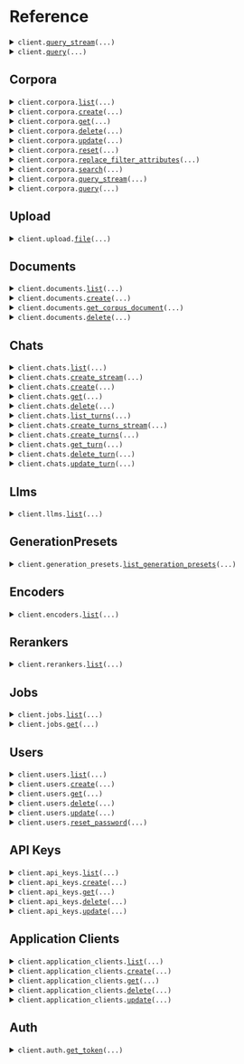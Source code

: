 # Reference
<details><summary><code>client.<a href="src/vectara/client.py">query_stream</a>(...)</code></summary>
<dl>
<dd>

#### 📝 Description

<dl>
<dd>

<dl>
<dd>

Perform a multi-purpose query to retrieve relevant information from one or more corpora and generate a response using Retrieval Augmented Generation (RAG).

- Customize your search by specifying the query text (`query`), pagination details (`offset` and `limit`), and metadata filters (`metadata_filter`) to tailor your search results. [Learn more](https://docs.vectara.com/docs/api-reference/search-apis/search#query-definition)
- Leverage advanced search capabilities like reranking (`reranker`) and opt-in Retrieval Augmented Generation (RAG) (`generation`) for enhanced query performance. Generation is opt in by setting the `generation` property. By excluding the property or by setting it to null, the response
  will not include generation. [Learn more](https://docs.vectara.com/docs/learn/grounded-generation/configure-query-summarization)
- Specify a RAG-specific LLM like Mockingbird (`mockingbird-1.0-2024-07-16`) for the `generation_preset_name`. [Learn more](https://docs.vectara.com/docs/learn/mockingbird-llm)
- Use advanced summarization options that utilize detailed summarization parameters such as `max_response_characters`, `temperature`, and `frequency_penalty` for generating precise and relevant summaries. [Learn more](https://docs.vectara.com/docs/api-reference/search-apis/search#advanced-summarization-customization-options)
- Customize citation formats in summaries using the `citations` object to include numeric, HTML, or Markdown links. [Learn more](https://docs.vectara.com/docs/api-reference/search-apis/search#citation-format-in-summary)

For more detailed information, see this [Query API guide](https://docs.vectara.com/docs/api-reference/search-apis/search).
</dd>
</dl>
</dd>
</dl>

#### 🔌 Usage

<dl>
<dd>

<dl>
<dd>

```python
from vectara import (
    CitationParameters,
    ContextConfiguration,
    GenerationParameters,
    KeyedSearchCorpus,
    ModelParameters,
    SearchCorporaParameters,
    SearchReranker_CustomerReranker,
    Vectara,
)

client = Vectara(
    request_timeout="YOUR_REQUEST_TIMEOUT",
    request_timeout_millis="YOUR_REQUEST_TIMEOUT_MILLIS",
    client_id="YOUR_CLIENT_ID",
    client_secret="YOUR_CLIENT_SECRET",
)
response = client.query_stream(
    query="string",
    search=SearchCorporaParameters(
        corpora=[
            KeyedSearchCorpus(
                corpus_key={"key": "value"},
                custom_dimensions={"string": 1.1},
                metadata_filter="string",
                lexical_interpolation=1.1,
                semantics="default",
            )
        ],
        offset=1,
        limit=1,
        context_configuration=ContextConfiguration(
            characters_before=1,
            characters_after=1,
            sentences_before=1,
            sentences_after=1,
            start_tag="string",
            end_tag="string",
        ),
        reranker=SearchReranker_CustomerReranker(),
    ),
    generation=GenerationParameters(
        generation_preset_name="string",
        prompt_name="string",
        max_used_search_results=1,
        prompt_template="string",
        prompt_text="string",
        max_response_characters=1,
        response_language="auto",
        model_parameters=ModelParameters(
            max_tokens=1,
            temperature=1.1,
            frequency_penalty=1.1,
            presence_penalty=1.1,
        ),
        citations=CitationParameters(
            style="none",
            url_pattern="string",
            text_pattern="string",
        ),
        enable_factual_consistency_score=True,
    ),
)
for chunk in response:
    yield chunk

```
</dd>
</dl>
</dd>
</dl>

#### ⚙️ Parameters

<dl>
<dd>

<dl>
<dd>

**query:** `str` — The search query string, which is the question the user is asking.
    
</dd>
</dl>

<dl>
<dd>

**search:** `SearchCorporaParameters` 
    
</dd>
</dl>

<dl>
<dd>

**generation:** `typing.Optional[GenerationParameters]` 
    
</dd>
</dl>

<dl>
<dd>

**request_options:** `typing.Optional[RequestOptions]` — Request-specific configuration.
    
</dd>
</dl>
</dd>
</dl>


</dd>
</dl>
</details>

<details><summary><code>client.<a href="src/vectara/client.py">query</a>(...)</code></summary>
<dl>
<dd>

#### 📝 Description

<dl>
<dd>

<dl>
<dd>

Perform a multi-purpose query to retrieve relevant information from one or more corpora and generate a response using Retrieval Augmented Generation (RAG).

- Customize your search by specifying the query text (`query`), pagination details (`offset` and `limit`), and metadata filters (`metadata_filter`) to tailor your search results. [Learn more](https://docs.vectara.com/docs/api-reference/search-apis/search#query-definition)
- Leverage advanced search capabilities like reranking (`reranker`) and opt-in Retrieval Augmented Generation (RAG) (`generation`) for enhanced query performance. Generation is opt in by setting the `generation` property. By excluding the property or by setting it to null, the response
  will not include generation. [Learn more](https://docs.vectara.com/docs/learn/grounded-generation/configure-query-summarization)
- Specify a RAG-specific LLM like Mockingbird (`mockingbird-1.0-2024-07-16`) for the `generation_preset_name`. [Learn more](https://docs.vectara.com/docs/learn/mockingbird-llm)
- Use advanced summarization options that utilize detailed summarization parameters such as `max_response_characters`, `temperature`, and `frequency_penalty` for generating precise and relevant summaries. [Learn more](https://docs.vectara.com/docs/api-reference/search-apis/search#advanced-summarization-customization-options)
- Customize citation formats in summaries using the `citations` object to include numeric, HTML, or Markdown links. [Learn more](https://docs.vectara.com/docs/api-reference/search-apis/search#citation-format-in-summary)

For more detailed information, see this [Query API guide](https://docs.vectara.com/docs/api-reference/search-apis/search).
</dd>
</dl>
</dd>
</dl>

#### 🔌 Usage

<dl>
<dd>

<dl>
<dd>

```python
from vectara import SearchCorporaParameters, Vectara

client = Vectara(
    request_timeout="YOUR_REQUEST_TIMEOUT",
    request_timeout_millis="YOUR_REQUEST_TIMEOUT_MILLIS",
    client_id="YOUR_CLIENT_ID",
    client_secret="YOUR_CLIENT_SECRET",
)
client.query(
    query="Am I allowed to bring pets to work?",
    search=SearchCorporaParameters(),
)

```
</dd>
</dl>
</dd>
</dl>

#### ⚙️ Parameters

<dl>
<dd>

<dl>
<dd>

**query:** `str` — The search query string, which is the question the user is asking.
    
</dd>
</dl>

<dl>
<dd>

**search:** `SearchCorporaParameters` 
    
</dd>
</dl>

<dl>
<dd>

**generation:** `typing.Optional[GenerationParameters]` 
    
</dd>
</dl>

<dl>
<dd>

**request_options:** `typing.Optional[RequestOptions]` — Request-specific configuration.
    
</dd>
</dl>
</dd>
</dl>


</dd>
</dl>
</details>

## Corpora
<details><summary><code>client.corpora.<a href="src/vectara/corpora/client.py">list</a>(...)</code></summary>
<dl>
<dd>

#### 📝 Description

<dl>
<dd>

<dl>
<dd>

List corpora in the account. The corpus objects that are returned are less
detailed than the direct corpus retrieval operation.
</dd>
</dl>
</dd>
</dl>

#### 🔌 Usage

<dl>
<dd>

<dl>
<dd>

```python
from vectara import Vectara

client = Vectara(
    request_timeout="YOUR_REQUEST_TIMEOUT",
    request_timeout_millis="YOUR_REQUEST_TIMEOUT_MILLIS",
    client_id="YOUR_CLIENT_ID",
    client_secret="YOUR_CLIENT_SECRET",
)
response = client.corpora.list()
for item in response:
    yield item
# alternatively, you can paginate page-by-page
for page in response.iter_pages():
    yield page

```
</dd>
</dl>
</dd>
</dl>

#### ⚙️ Parameters

<dl>
<dd>

<dl>
<dd>

**limit:** `typing.Optional[int]` — The maximum number of corpora to return at one time.
    
</dd>
</dl>

<dl>
<dd>

**filter:** `typing.Optional[str]` — A regular expression to filter the corpora by their name or summary.
    
</dd>
</dl>

<dl>
<dd>

**page_key:** `typing.Optional[str]` — Used to retrieve the next page of corpora after the limit has been reached.
    
</dd>
</dl>

<dl>
<dd>

**request_options:** `typing.Optional[RequestOptions]` — Request-specific configuration.
    
</dd>
</dl>
</dd>
</dl>


</dd>
</dl>
</details>

<details><summary><code>client.corpora.<a href="src/vectara/corpora/client.py">create</a>(...)</code></summary>
<dl>
<dd>

#### 📝 Description

<dl>
<dd>

<dl>
<dd>

Create a corpus, which is a container to store documents and associated metadata.
</dd>
</dl>
</dd>
</dl>

#### 🔌 Usage

<dl>
<dd>

<dl>
<dd>

```python
from vectara import Vectara

client = Vectara(
    request_timeout="YOUR_REQUEST_TIMEOUT",
    request_timeout_millis="YOUR_REQUEST_TIMEOUT_MILLIS",
    client_id="YOUR_CLIENT_ID",
    client_secret="YOUR_CLIENT_SECRET",
)
client.corpora.create(
    key="my-corpus",
)

```
</dd>
</dl>
</dd>
</dl>

#### ⚙️ Parameters

<dl>
<dd>

<dl>
<dd>

**key:** `CorpusKey` 
    
</dd>
</dl>

<dl>
<dd>

**name:** `typing.Optional[str]` — The name for the corpus. This value defaults to the key.
    
</dd>
</dl>

<dl>
<dd>

**description:** `typing.Optional[str]` — Description for the corpus.
    
</dd>
</dl>

<dl>
<dd>

**queries_are_answers:** `typing.Optional[bool]` — Queries made to this corpus are considered answers, and not questions.
    
</dd>
</dl>

<dl>
<dd>

**documents_are_questions:** `typing.Optional[bool]` — Documents inside this corpus are considered questions, and not answers.
    
</dd>
</dl>

<dl>
<dd>

**encoder_id:** `typing.Optional[str]` — *Deprecated*: Use `encoder_name` instead.

    
</dd>
</dl>

<dl>
<dd>

**encoder_name:** `typing.Optional[str]` — The encoder used by the corpus.
    
</dd>
</dl>

<dl>
<dd>

**filter_attributes:** `typing.Optional[typing.Sequence[FilterAttribute]]` 

The new filter attributes of the corpus. 
If unset then the corpus will not have filter attributes.

    
</dd>
</dl>

<dl>
<dd>

**custom_dimensions:** `typing.Optional[typing.Sequence[CorpusCustomDimension]]` 

A custom dimension is an additional numerical field attached to a document part. You
can then multiply this numerical field with a query time custom dimension of the same
name. This allows boosting (or deboosting) document parts for arbitrary reasons.
This feature is only enabled for Scale customers.

    
</dd>
</dl>

<dl>
<dd>

**request_options:** `typing.Optional[RequestOptions]` — Request-specific configuration.
    
</dd>
</dl>
</dd>
</dl>


</dd>
</dl>
</details>

<details><summary><code>client.corpora.<a href="src/vectara/corpora/client.py">get</a>(...)</code></summary>
<dl>
<dd>

#### 📝 Description

<dl>
<dd>

<dl>
<dd>

Get metadata about a corpus. This operation is not a method of searching a corpus.
</dd>
</dl>
</dd>
</dl>

#### 🔌 Usage

<dl>
<dd>

<dl>
<dd>

```python
from vectara import Vectara

client = Vectara(
    request_timeout="YOUR_REQUEST_TIMEOUT",
    request_timeout_millis="YOUR_REQUEST_TIMEOUT_MILLIS",
    client_id="YOUR_CLIENT_ID",
    client_secret="YOUR_CLIENT_SECRET",
)
client.corpora.get(
    corpus_key="my-corpus",
)

```
</dd>
</dl>
</dd>
</dl>

#### ⚙️ Parameters

<dl>
<dd>

<dl>
<dd>

**corpus_key:** `CorpusKey` — The unique key identifying the corpus to retrieve.
    
</dd>
</dl>

<dl>
<dd>

**request_options:** `typing.Optional[RequestOptions]` — Request-specific configuration.
    
</dd>
</dl>
</dd>
</dl>


</dd>
</dl>
</details>

<details><summary><code>client.corpora.<a href="src/vectara/corpora/client.py">delete</a>(...)</code></summary>
<dl>
<dd>

#### 📝 Description

<dl>
<dd>

<dl>
<dd>

Delete a corpus and all the data that it contains.
</dd>
</dl>
</dd>
</dl>

#### 🔌 Usage

<dl>
<dd>

<dl>
<dd>

```python
from vectara import Vectara

client = Vectara(
    request_timeout="YOUR_REQUEST_TIMEOUT",
    request_timeout_millis="YOUR_REQUEST_TIMEOUT_MILLIS",
    client_id="YOUR_CLIENT_ID",
    client_secret="YOUR_CLIENT_SECRET",
)
client.corpora.delete(
    corpus_key="my-corpus",
)

```
</dd>
</dl>
</dd>
</dl>

#### ⚙️ Parameters

<dl>
<dd>

<dl>
<dd>

**corpus_key:** `CorpusKey` — The unique key identifying the corpus to delete
    
</dd>
</dl>

<dl>
<dd>

**request_options:** `typing.Optional[RequestOptions]` — Request-specific configuration.
    
</dd>
</dl>
</dd>
</dl>


</dd>
</dl>
</details>

<details><summary><code>client.corpora.<a href="src/vectara/corpora/client.py">update</a>(...)</code></summary>
<dl>
<dd>

#### 📝 Description

<dl>
<dd>

<dl>
<dd>

Enable, disable, or update the name and description of a corpus. This lets you
manage data availability without deleting the corpus, which is useful for
maintenance and security purposes. Update the name and description of a corpus
dynamically to help keep your data aligned with changing business needs.
</dd>
</dl>
</dd>
</dl>

#### 🔌 Usage

<dl>
<dd>

<dl>
<dd>

```python
from vectara import Vectara

client = Vectara(
    request_timeout="YOUR_REQUEST_TIMEOUT",
    request_timeout_millis="YOUR_REQUEST_TIMEOUT_MILLIS",
    client_id="YOUR_CLIENT_ID",
    client_secret="YOUR_CLIENT_SECRET",
)
client.corpora.update(
    corpus_key="my-corpus",
)

```
</dd>
</dl>
</dd>
</dl>

#### ⚙️ Parameters

<dl>
<dd>

<dl>
<dd>

**corpus_key:** `CorpusKey` — The unique key identifying the corpus to update.
    
</dd>
</dl>

<dl>
<dd>

**enabled:** `typing.Optional[bool]` — Set whether or not the corpus is enabled. If unset then the corpus will remain in the same state.
    
</dd>
</dl>

<dl>
<dd>

**name:** `typing.Optional[str]` — The name for the corpus. If unset or null then the corpus will remain in the same state.
    
</dd>
</dl>

<dl>
<dd>

**description:** `typing.Optional[str]` — Description of the corpus. If unset or null then the corpus will remain in the same state.
    
</dd>
</dl>

<dl>
<dd>

**request_options:** `typing.Optional[RequestOptions]` — Request-specific configuration.
    
</dd>
</dl>
</dd>
</dl>


</dd>
</dl>
</details>

<details><summary><code>client.corpora.<a href="src/vectara/corpora/client.py">reset</a>(...)</code></summary>
<dl>
<dd>

#### 📝 Description

<dl>
<dd>

<dl>
<dd>

Resets a corpus, which removes all documents and data from the specified corpus, while keeping the corpus itself.
</dd>
</dl>
</dd>
</dl>

#### 🔌 Usage

<dl>
<dd>

<dl>
<dd>

```python
from vectara import Vectara

client = Vectara(
    request_timeout="YOUR_REQUEST_TIMEOUT",
    request_timeout_millis="YOUR_REQUEST_TIMEOUT_MILLIS",
    client_id="YOUR_CLIENT_ID",
    client_secret="YOUR_CLIENT_SECRET",
)
client.corpora.reset(
    corpus_key="my-corpus",
)

```
</dd>
</dl>
</dd>
</dl>

#### ⚙️ Parameters

<dl>
<dd>

<dl>
<dd>

**corpus_key:** `CorpusKey` — The unique key identifying the corpus to reset.
    
</dd>
</dl>

<dl>
<dd>

**request_options:** `typing.Optional[RequestOptions]` — Request-specific configuration.
    
</dd>
</dl>
</dd>
</dl>


</dd>
</dl>
</details>

<details><summary><code>client.corpora.<a href="src/vectara/corpora/client.py">replace_filter_attributes</a>(...)</code></summary>
<dl>
<dd>

#### 📝 Description

<dl>
<dd>

<dl>
<dd>

Replace the filter attributes of a corpus. This does not happen immediately, but
instead creates a job and will complete when that job completes. Until that
job completes, using new filter attributes will not work.

You can monitor the status of the filter change using the returned job id.
</dd>
</dl>
</dd>
</dl>

#### 🔌 Usage

<dl>
<dd>

<dl>
<dd>

```python
from vectara import FilterAttribute, Vectara

client = Vectara(
    request_timeout="YOUR_REQUEST_TIMEOUT",
    request_timeout_millis="YOUR_REQUEST_TIMEOUT_MILLIS",
    client_id="YOUR_CLIENT_ID",
    client_secret="YOUR_CLIENT_SECRET",
)
client.corpora.replace_filter_attributes(
    corpus_key="my-corpus",
    filter_attributes=[
        FilterAttribute(
            name="Title",
            level="document",
            type="integer",
        )
    ],
)

```
</dd>
</dl>
</dd>
</dl>

#### ⚙️ Parameters

<dl>
<dd>

<dl>
<dd>

**corpus_key:** `CorpusKey` — Key of the corpus to have filters replaced.
    
</dd>
</dl>

<dl>
<dd>

**filter_attributes:** `typing.Sequence[FilterAttribute]` — The new filter attributes.
    
</dd>
</dl>

<dl>
<dd>

**request_options:** `typing.Optional[RequestOptions]` — Request-specific configuration.
    
</dd>
</dl>
</dd>
</dl>


</dd>
</dl>
</details>

<details><summary><code>client.corpora.<a href="src/vectara/corpora/client.py">search</a>(...)</code></summary>
<dl>
<dd>

#### 📝 Description

<dl>
<dd>

<dl>
<dd>

Search a single corpus with a straightforward query request, specifying the corpus key and query parameters.

- Specify the unique `corpus_key` identifying the corpus to query.
- Enter the search `query` string for the corpus, which is the question you want to ask.
- Set the maximum number of results (`limit`) to return. **Default**: 10, **minimum**: 1
- Define the `offset` position from which to start in the result set.

For more detailed information, see this [Query API guide](https://docs.vectara.com/docs/api-reference/search-apis/search).
</dd>
</dl>
</dd>
</dl>

#### 🔌 Usage

<dl>
<dd>

<dl>
<dd>

```python
from vectara import Vectara

client = Vectara(
    request_timeout="YOUR_REQUEST_TIMEOUT",
    request_timeout_millis="YOUR_REQUEST_TIMEOUT_MILLIS",
    client_id="YOUR_CLIENT_ID",
    client_secret="YOUR_CLIENT_SECRET",
)
client.corpora.search(
    corpus_key="my-corpus",
    query="query",
)

```
</dd>
</dl>
</dd>
</dl>

#### ⚙️ Parameters

<dl>
<dd>

<dl>
<dd>

**corpus_key:** `CorpusKey` — The unique key identifying the corpus to query.
    
</dd>
</dl>

<dl>
<dd>

**query:** `str` — The search query string for the corpus, which is the question the user is asking.
    
</dd>
</dl>

<dl>
<dd>

**limit:** `typing.Optional[int]` — Maximum number of results to return.
    
</dd>
</dl>

<dl>
<dd>

**offset:** `typing.Optional[int]` — Position from which to start in the result set.
    
</dd>
</dl>

<dl>
<dd>

**request_options:** `typing.Optional[RequestOptions]` — Request-specific configuration.
    
</dd>
</dl>
</dd>
</dl>


</dd>
</dl>
</details>

<details><summary><code>client.corpora.<a href="src/vectara/corpora/client.py">query_stream</a>(...)</code></summary>
<dl>
<dd>

#### 📝 Description

<dl>
<dd>

<dl>
<dd>

Query a specific corpus and find relevant results, highlight relevant snippets, and use Retrieval Augmented Generation:

- Customize your search by specifying the query text (`query`), pagination details (`offset` and `limit`), and metadata filters (`metadata_filter`) to tailor your search results. [Learn more](https://docs.vectara.com/docs/api-reference/search-apis/search#query-definition)
- Leverage advanced search capabilities like reranking (`reranker`) and Retrieval Augmented Generation (RAG) (`generation`) for enhanced query performance. Generation is opt in by setting the `generation` property. By excluding the property or by setting it to null, the response
  will not include generation. [Learn more](https://docs.vectara.com/docs/learn/grounded-generation/configure-query-summarization).
- Use hybrid search to achieve optimal results by setting different values for `lexical_interpolation` (e.g., `0.025`). [Learn more](https://docs.vectara.com/docs/learn/hybrid-search)
- Specify a RAG-specific LLM like Mockingbird (`mockingbird-1.0-2024-07-16`) for the `generation_preset_name`. [Learn more](https://docs.vectara.com/docs/learn/mockingbird-llm)
- Use advanced summarization options that utilize detailed summarization parameters such as `max_response_characters`, `temperature`, and `frequency_penalty` for generating precise and relevant summaries. [Learn more](https://docs.vectara.com/docs/api-reference/search-apis/search#advanced-summarization-options)

For more detailed information, see [Query API guide](https://docs.vectara.com/docs/api-reference/search-apis/search).
</dd>
</dl>
</dd>
</dl>

#### 🔌 Usage

<dl>
<dd>

<dl>
<dd>

```python
from vectara import (
    CitationParameters,
    ContextConfiguration,
    GenerationParameters,
    ModelParameters,
    SearchReranker_CustomerReranker,
    Vectara,
)
from vectara.corpora import SearchCorpusParameters

client = Vectara(
    request_timeout="YOUR_REQUEST_TIMEOUT",
    request_timeout_millis="YOUR_REQUEST_TIMEOUT_MILLIS",
    client_id="YOUR_CLIENT_ID",
    client_secret="YOUR_CLIENT_SECRET",
)
response = client.corpora.query_stream(
    corpus_key="string",
    query="string",
    search=SearchCorpusParameters(
        custom_dimensions={"string": 1.1},
        metadata_filter="string",
        lexical_interpolation=1.1,
        semantics="default",
        offset=1,
        limit=1,
        context_configuration=ContextConfiguration(
            characters_before=1,
            characters_after=1,
            sentences_before=1,
            sentences_after=1,
            start_tag="string",
            end_tag="string",
        ),
        reranker=SearchReranker_CustomerReranker(),
    ),
    generation=GenerationParameters(
        generation_preset_name="string",
        prompt_name="string",
        max_used_search_results=1,
        prompt_template="string",
        prompt_text="string",
        max_response_characters=1,
        response_language="auto",
        model_parameters=ModelParameters(
            max_tokens=1,
            temperature=1.1,
            frequency_penalty=1.1,
            presence_penalty=1.1,
        ),
        citations=CitationParameters(
            style="none",
            url_pattern="string",
            text_pattern="string",
        ),
        enable_factual_consistency_score=True,
    ),
)
for chunk in response:
    yield chunk

```
</dd>
</dl>
</dd>
</dl>

#### ⚙️ Parameters

<dl>
<dd>

<dl>
<dd>

**corpus_key:** `CorpusKey` — The unique key identifying the corpus to query.
    
</dd>
</dl>

<dl>
<dd>

**query:** `str` — The search query string, which is the question the user is asking.
    
</dd>
</dl>

<dl>
<dd>

**search:** `typing.Optional[SearchCorpusParameters]` — The parameters to search one corpus.
    
</dd>
</dl>

<dl>
<dd>

**generation:** `typing.Optional[GenerationParameters]` 
    
</dd>
</dl>

<dl>
<dd>

**request_options:** `typing.Optional[RequestOptions]` — Request-specific configuration.
    
</dd>
</dl>
</dd>
</dl>


</dd>
</dl>
</details>

<details><summary><code>client.corpora.<a href="src/vectara/corpora/client.py">query</a>(...)</code></summary>
<dl>
<dd>

#### 📝 Description

<dl>
<dd>

<dl>
<dd>

Query a specific corpus and find relevant results, highlight relevant snippets, and use Retrieval Augmented Generation:

- Customize your search by specifying the query text (`query`), pagination details (`offset` and `limit`), and metadata filters (`metadata_filter`) to tailor your search results. [Learn more](https://docs.vectara.com/docs/api-reference/search-apis/search#query-definition)
- Leverage advanced search capabilities like reranking (`reranker`) and Retrieval Augmented Generation (RAG) (`generation`) for enhanced query performance. Generation is opt in by setting the `generation` property. By excluding the property or by setting it to null, the response
  will not include generation. [Learn more](https://docs.vectara.com/docs/learn/grounded-generation/configure-query-summarization).
- Use hybrid search to achieve optimal results by setting different values for `lexical_interpolation` (e.g., `0.025`). [Learn more](https://docs.vectara.com/docs/learn/hybrid-search)
- Specify a RAG-specific LLM like Mockingbird (`mockingbird-1.0-2024-07-16`) for the `generation_preset_name`. [Learn more](https://docs.vectara.com/docs/learn/mockingbird-llm)
- Use advanced summarization options that utilize detailed summarization parameters such as `max_response_characters`, `temperature`, and `frequency_penalty` for generating precise and relevant summaries. [Learn more](https://docs.vectara.com/docs/api-reference/search-apis/search#advanced-summarization-options)

For more detailed information, see [Query API guide](https://docs.vectara.com/docs/api-reference/search-apis/search).
</dd>
</dl>
</dd>
</dl>

#### 🔌 Usage

<dl>
<dd>

<dl>
<dd>

```python
from vectara import Vectara

client = Vectara(
    request_timeout="YOUR_REQUEST_TIMEOUT",
    request_timeout_millis="YOUR_REQUEST_TIMEOUT_MILLIS",
    client_id="YOUR_CLIENT_ID",
    client_secret="YOUR_CLIENT_SECRET",
)
client.corpora.query(
    corpus_key="my-corpus",
    query="query",
)

```
</dd>
</dl>
</dd>
</dl>

#### ⚙️ Parameters

<dl>
<dd>

<dl>
<dd>

**corpus_key:** `CorpusKey` — The unique key identifying the corpus to query.
    
</dd>
</dl>

<dl>
<dd>

**query:** `str` — The search query string, which is the question the user is asking.
    
</dd>
</dl>

<dl>
<dd>

**search:** `typing.Optional[SearchCorpusParameters]` — The parameters to search one corpus.
    
</dd>
</dl>

<dl>
<dd>

**generation:** `typing.Optional[GenerationParameters]` 
    
</dd>
</dl>

<dl>
<dd>

**request_options:** `typing.Optional[RequestOptions]` — Request-specific configuration.
    
</dd>
</dl>
</dd>
</dl>


</dd>
</dl>
</details>

## Upload
<details><summary><code>client.upload.<a href="src/vectara/upload/client.py">file</a>(...)</code></summary>
<dl>
<dd>

#### 📝 Description

<dl>
<dd>

<dl>
<dd>

Upload files such as PDFs and Word Documents. Vectara will attempt to automatically extract text and any metadata.
The File Upload endpoint request expects a `multipart/form-data` request containing the following parts:

- `metadata` - (Optional) Specifies a JSON object representing any additional metadata to be associated with the extracted document. For example, `'metadata={"key": "value"};type=application/json'`
- `file` - Specifies the file that you want to upload.
- `filename` - Specified as part of the file field with the file name that you want to associate with the uploaded file. For a curl example, use the following syntax: `'file=@/path/to/file/file.pdf;filename=desired_filename.pdf'`

For more detailed information see this [File Upload API guide.](https://docs.vectara.com/docs/api-reference/indexing-apis/file-upload/file-upload)
</dd>
</dl>
</dd>
</dl>

#### 🔌 Usage

<dl>
<dd>

<dl>
<dd>

```python
from vectara import Vectara

client = Vectara(
    request_timeout="YOUR_REQUEST_TIMEOUT",
    request_timeout_millis="YOUR_REQUEST_TIMEOUT_MILLIS",
    client_id="YOUR_CLIENT_ID",
    client_secret="YOUR_CLIENT_SECRET",
)
client.upload.file(
    corpus_key="my-corpus",
)

```
</dd>
</dl>
</dd>
</dl>

#### ⚙️ Parameters

<dl>
<dd>

<dl>
<dd>

**corpus_key:** `CorpusKey` — The unique key identifying the corpus of which to upload the file.
    
</dd>
</dl>

<dl>
<dd>

**file:** `from __future__ import annotations

core.File` — See core.File for more documentation
    
</dd>
</dl>

<dl>
<dd>

**metadata:** `typing.Optional[typing.Dict[str, typing.Optional[typing.Any]]]` — Arbitrary object that will be attached as document metadata to the extracted document.
    
</dd>
</dl>

<dl>
<dd>

**request_options:** `typing.Optional[RequestOptions]` — Request-specific configuration.
    
</dd>
</dl>
</dd>
</dl>


</dd>
</dl>
</details>

## Documents
<details><summary><code>client.documents.<a href="src/vectara/documents/client.py">list</a>(...)</code></summary>
<dl>
<dd>

#### 🔌 Usage

<dl>
<dd>

<dl>
<dd>

```python
from vectara import Vectara

client = Vectara(
    request_timeout="YOUR_REQUEST_TIMEOUT",
    request_timeout_millis="YOUR_REQUEST_TIMEOUT_MILLIS",
    client_id="YOUR_CLIENT_ID",
    client_secret="YOUR_CLIENT_SECRET",
)
response = client.documents.list(
    corpus_key="my-corpus",
)
for item in response:
    yield item
# alternatively, you can paginate page-by-page
for page in response.iter_pages():
    yield page

```
</dd>
</dl>
</dd>
</dl>

#### ⚙️ Parameters

<dl>
<dd>

<dl>
<dd>

**corpus_key:** `CorpusKey` — The unique key identifying the queried corpus.
    
</dd>
</dl>

<dl>
<dd>

**limit:** `typing.Optional[int]` — The maximum number of documents to return at one time.
    
</dd>
</dl>

<dl>
<dd>

**metadata_filter:** `typing.Optional[str]` 

Filter documents by metadata. Uses the same expression as a query metadata filter, but only
allows filtering on document metadata.
    
</dd>
</dl>

<dl>
<dd>

**page_key:** `typing.Optional[str]` — Used to the retrieve the next page of documents after the limit has been reached.
    
</dd>
</dl>

<dl>
<dd>

**request_options:** `typing.Optional[RequestOptions]` — Request-specific configuration.
    
</dd>
</dl>
</dd>
</dl>


</dd>
</dl>
</details>

<details><summary><code>client.documents.<a href="src/vectara/documents/client.py">create</a>(...)</code></summary>
<dl>
<dd>

#### 📝 Description

<dl>
<dd>

<dl>
<dd>

Add a document to a corpus. You can add documents that are either in a typical structured format,
or in a format that explicitly specifies each document part that becomes a search result.
</dd>
</dl>
</dd>
</dl>

#### 🔌 Usage

<dl>
<dd>

<dl>
<dd>

```python
from vectara import (
    CreateDocumentRequest_Structured,
    StructuredDocumentSection,
    Vectara,
)

client = Vectara(
    request_timeout="YOUR_REQUEST_TIMEOUT",
    request_timeout_millis="YOUR_REQUEST_TIMEOUT_MILLIS",
    client_id="YOUR_CLIENT_ID",
    client_secret="YOUR_CLIENT_SECRET",
)
client.documents.create(
    corpus_key="my-corpus",
    request=CreateDocumentRequest_Structured(
        id="string",
        sections=[
            StructuredDocumentSection(
                text="text",
            )
        ],
    ),
)

```
</dd>
</dl>
</dd>
</dl>

#### ⚙️ Parameters

<dl>
<dd>

<dl>
<dd>

**corpus_key:** `CorpusKey` — The unique key identifying the queried corpus.
    
</dd>
</dl>

<dl>
<dd>

**request:** `CreateDocumentRequest` 
    
</dd>
</dl>

<dl>
<dd>

**request_options:** `typing.Optional[RequestOptions]` — Request-specific configuration.
    
</dd>
</dl>
</dd>
</dl>


</dd>
</dl>
</details>

<details><summary><code>client.documents.<a href="src/vectara/documents/client.py">get_corpus_document</a>(...)</code></summary>
<dl>
<dd>

#### 🔌 Usage

<dl>
<dd>

<dl>
<dd>

```python
from vectara import Vectara

client = Vectara(
    request_timeout="YOUR_REQUEST_TIMEOUT",
    request_timeout_millis="YOUR_REQUEST_TIMEOUT_MILLIS",
    client_id="YOUR_CLIENT_ID",
    client_secret="YOUR_CLIENT_SECRET",
)
client.documents.get_corpus_document(
    corpus_key="my-corpus",
    document_id="document_id",
)

```
</dd>
</dl>
</dd>
</dl>

#### ⚙️ Parameters

<dl>
<dd>

<dl>
<dd>

**corpus_key:** `CorpusKey` — The unique key identifying the corpus containing the document to retrieve.
    
</dd>
</dl>

<dl>
<dd>

**document_id:** `str` 

The Document ID of the document to retrieve.
The `document_id` must be percent encoded.
    
</dd>
</dl>

<dl>
<dd>

**request_options:** `typing.Optional[RequestOptions]` — Request-specific configuration.
    
</dd>
</dl>
</dd>
</dl>


</dd>
</dl>
</details>

<details><summary><code>client.documents.<a href="src/vectara/documents/client.py">delete</a>(...)</code></summary>
<dl>
<dd>

#### 🔌 Usage

<dl>
<dd>

<dl>
<dd>

```python
from vectara import Vectara

client = Vectara(
    request_timeout="YOUR_REQUEST_TIMEOUT",
    request_timeout_millis="YOUR_REQUEST_TIMEOUT_MILLIS",
    client_id="YOUR_CLIENT_ID",
    client_secret="YOUR_CLIENT_SECRET",
)
client.documents.delete(
    corpus_key="my-corpus",
    document_id="document_id",
)

```
</dd>
</dl>
</dd>
</dl>

#### ⚙️ Parameters

<dl>
<dd>

<dl>
<dd>

**corpus_key:** `CorpusKey` — The unique key identifying the corpus with the document to delete.
    
</dd>
</dl>

<dl>
<dd>

**document_id:** `str` 

The Document ID of the document to delete.
The `document_id` must be percent encoded.
    
</dd>
</dl>

<dl>
<dd>

**request_options:** `typing.Optional[RequestOptions]` — Request-specific configuration.
    
</dd>
</dl>
</dd>
</dl>


</dd>
</dl>
</details>

## Chats
<details><summary><code>client.chats.<a href="src/vectara/chats/client.py">list</a>(...)</code></summary>
<dl>
<dd>

#### 📝 Description

<dl>
<dd>

<dl>
<dd>

Retrieve a list of previous chats in the Vectara account.
</dd>
</dl>
</dd>
</dl>

#### 🔌 Usage

<dl>
<dd>

<dl>
<dd>

```python
from vectara import Vectara

client = Vectara(
    request_timeout="YOUR_REQUEST_TIMEOUT",
    request_timeout_millis="YOUR_REQUEST_TIMEOUT_MILLIS",
    client_id="YOUR_CLIENT_ID",
    client_secret="YOUR_CLIENT_SECRET",
)
response = client.chats.list()
for item in response:
    yield item
# alternatively, you can paginate page-by-page
for page in response.iter_pages():
    yield page

```
</dd>
</dl>
</dd>
</dl>

#### ⚙️ Parameters

<dl>
<dd>

<dl>
<dd>

**limit:** `typing.Optional[int]` — The maximum number of results to return in the list.
    
</dd>
</dl>

<dl>
<dd>

**page_key:** `typing.Optional[str]` — Used to the retrieve the next page of chats after the limit has been reached.
    
</dd>
</dl>

<dl>
<dd>

**request_options:** `typing.Optional[RequestOptions]` — Request-specific configuration.
    
</dd>
</dl>
</dd>
</dl>


</dd>
</dl>
</details>

<details><summary><code>client.chats.<a href="src/vectara/chats/client.py">create_stream</a>(...)</code></summary>
<dl>
<dd>

#### 📝 Description

<dl>
<dd>

<dl>
<dd>

Create a chat while specifying the default retrieval parameters used by the prompt.
</dd>
</dl>
</dd>
</dl>

#### 🔌 Usage

<dl>
<dd>

<dl>
<dd>

```python
from vectara import (
    ChatParameters,
    CitationParameters,
    ContextConfiguration,
    GenerationParameters,
    KeyedSearchCorpus,
    ModelParameters,
    SearchCorporaParameters,
    SearchReranker_CustomerReranker,
    Vectara,
)

client = Vectara(
    request_timeout="YOUR_REQUEST_TIMEOUT",
    request_timeout_millis="YOUR_REQUEST_TIMEOUT_MILLIS",
    client_id="YOUR_CLIENT_ID",
    client_secret="YOUR_CLIENT_SECRET",
)
response = client.chats.create_stream(
    query="string",
    search=SearchCorporaParameters(
        corpora=[
            KeyedSearchCorpus(
                corpus_key={"key": "value"},
                custom_dimensions={"string": 1.1},
                metadata_filter="string",
                lexical_interpolation=1.1,
                semantics="default",
            )
        ],
        offset=1,
        limit=1,
        context_configuration=ContextConfiguration(
            characters_before=1,
            characters_after=1,
            sentences_before=1,
            sentences_after=1,
            start_tag="string",
            end_tag="string",
        ),
        reranker=SearchReranker_CustomerReranker(),
    ),
    generation=GenerationParameters(
        generation_preset_name="string",
        prompt_name="string",
        max_used_search_results=1,
        prompt_template="string",
        prompt_text="string",
        max_response_characters=1,
        response_language="auto",
        model_parameters=ModelParameters(
            max_tokens=1,
            temperature=1.1,
            frequency_penalty=1.1,
            presence_penalty=1.1,
        ),
        citations=CitationParameters(
            style="none",
            url_pattern="string",
            text_pattern="string",
        ),
        enable_factual_consistency_score=True,
    ),
    chat=ChatParameters(
        store=True,
    ),
)
for chunk in response:
    yield chunk

```
</dd>
</dl>
</dd>
</dl>

#### ⚙️ Parameters

<dl>
<dd>

<dl>
<dd>

**query:** `str` — The chat message or question.
    
</dd>
</dl>

<dl>
<dd>

**search:** `SearchCorporaParameters` 
    
</dd>
</dl>

<dl>
<dd>

**generation:** `typing.Optional[GenerationParameters]` 
    
</dd>
</dl>

<dl>
<dd>

**chat:** `typing.Optional[ChatParameters]` 
    
</dd>
</dl>

<dl>
<dd>

**request_options:** `typing.Optional[RequestOptions]` — Request-specific configuration.
    
</dd>
</dl>
</dd>
</dl>


</dd>
</dl>
</details>

<details><summary><code>client.chats.<a href="src/vectara/chats/client.py">create</a>(...)</code></summary>
<dl>
<dd>

#### 📝 Description

<dl>
<dd>

<dl>
<dd>

Create a chat while specifying the default retrieval parameters used by the prompt.
</dd>
</dl>
</dd>
</dl>

#### 🔌 Usage

<dl>
<dd>

<dl>
<dd>

```python
from vectara import SearchCorporaParameters, Vectara

client = Vectara(
    request_timeout="YOUR_REQUEST_TIMEOUT",
    request_timeout_millis="YOUR_REQUEST_TIMEOUT_MILLIS",
    client_id="YOUR_CLIENT_ID",
    client_secret="YOUR_CLIENT_SECRET",
)
client.chats.create(
    query="How can I use the Vectara platform?",
    search=SearchCorporaParameters(),
)

```
</dd>
</dl>
</dd>
</dl>

#### ⚙️ Parameters

<dl>
<dd>

<dl>
<dd>

**query:** `str` — The chat message or question.
    
</dd>
</dl>

<dl>
<dd>

**search:** `SearchCorporaParameters` 
    
</dd>
</dl>

<dl>
<dd>

**generation:** `typing.Optional[GenerationParameters]` 
    
</dd>
</dl>

<dl>
<dd>

**chat:** `typing.Optional[ChatParameters]` 
    
</dd>
</dl>

<dl>
<dd>

**request_options:** `typing.Optional[RequestOptions]` — Request-specific configuration.
    
</dd>
</dl>
</dd>
</dl>


</dd>
</dl>
</details>

<details><summary><code>client.chats.<a href="src/vectara/chats/client.py">get</a>(...)</code></summary>
<dl>
<dd>

#### 📝 Description

<dl>
<dd>

<dl>
<dd>

Get a chat summary to view what started the chat, but not subsequent turns.
</dd>
</dl>
</dd>
</dl>

#### 🔌 Usage

<dl>
<dd>

<dl>
<dd>

```python
from vectara import Vectara

client = Vectara(
    request_timeout="YOUR_REQUEST_TIMEOUT",
    request_timeout_millis="YOUR_REQUEST_TIMEOUT_MILLIS",
    client_id="YOUR_CLIENT_ID",
    client_secret="YOUR_CLIENT_SECRET",
)
client.chats.get(
    chat_id="chat_id",
)

```
</dd>
</dl>
</dd>
</dl>

#### ⚙️ Parameters

<dl>
<dd>

<dl>
<dd>

**chat_id:** `str` — The ID of the chat.
    
</dd>
</dl>

<dl>
<dd>

**request_options:** `typing.Optional[RequestOptions]` — Request-specific configuration.
    
</dd>
</dl>
</dd>
</dl>


</dd>
</dl>
</details>

<details><summary><code>client.chats.<a href="src/vectara/chats/client.py">delete</a>(...)</code></summary>
<dl>
<dd>

#### 📝 Description

<dl>
<dd>

<dl>
<dd>

Delete a chat and any turns it contains permanently.
</dd>
</dl>
</dd>
</dl>

#### 🔌 Usage

<dl>
<dd>

<dl>
<dd>

```python
from vectara import Vectara

client = Vectara(
    request_timeout="YOUR_REQUEST_TIMEOUT",
    request_timeout_millis="YOUR_REQUEST_TIMEOUT_MILLIS",
    client_id="YOUR_CLIENT_ID",
    client_secret="YOUR_CLIENT_SECRET",
)
client.chats.delete(
    chat_id="chat_id",
)

```
</dd>
</dl>
</dd>
</dl>

#### ⚙️ Parameters

<dl>
<dd>

<dl>
<dd>

**chat_id:** `str` — The ID of the chat.
    
</dd>
</dl>

<dl>
<dd>

**request_options:** `typing.Optional[RequestOptions]` — Request-specific configuration.
    
</dd>
</dl>
</dd>
</dl>


</dd>
</dl>
</details>

<details><summary><code>client.chats.<a href="src/vectara/chats/client.py">list_turns</a>(...)</code></summary>
<dl>
<dd>

#### 📝 Description

<dl>
<dd>

<dl>
<dd>

List all turns in a chat to see all message and response pairs that make up the dialog.
</dd>
</dl>
</dd>
</dl>

#### 🔌 Usage

<dl>
<dd>

<dl>
<dd>

```python
from vectara import Vectara

client = Vectara(
    request_timeout="YOUR_REQUEST_TIMEOUT",
    request_timeout_millis="YOUR_REQUEST_TIMEOUT_MILLIS",
    client_id="YOUR_CLIENT_ID",
    client_secret="YOUR_CLIENT_SECRET",
)
client.chats.list_turns(
    chat_id="chat_id",
)

```
</dd>
</dl>
</dd>
</dl>

#### ⚙️ Parameters

<dl>
<dd>

<dl>
<dd>

**chat_id:** `str` — The ID of the chat.
    
</dd>
</dl>

<dl>
<dd>

**request_options:** `typing.Optional[RequestOptions]` — Request-specific configuration.
    
</dd>
</dl>
</dd>
</dl>


</dd>
</dl>
</details>

<details><summary><code>client.chats.<a href="src/vectara/chats/client.py">create_turns_stream</a>(...)</code></summary>
<dl>
<dd>

#### 📝 Description

<dl>
<dd>

<dl>
<dd>

Create a new turn in the chat. Each conversation has a series of `turn` objects, which are the sequence of message and response pairs tha make up the dialog.
</dd>
</dl>
</dd>
</dl>

#### 🔌 Usage

<dl>
<dd>

<dl>
<dd>

```python
from vectara import (
    ChatParameters,
    CitationParameters,
    ContextConfiguration,
    GenerationParameters,
    KeyedSearchCorpus,
    ModelParameters,
    SearchCorporaParameters,
    SearchReranker_CustomerReranker,
    Vectara,
)

client = Vectara(
    request_timeout="YOUR_REQUEST_TIMEOUT",
    request_timeout_millis="YOUR_REQUEST_TIMEOUT_MILLIS",
    client_id="YOUR_CLIENT_ID",
    client_secret="YOUR_CLIENT_SECRET",
)
response = client.chats.create_turns_stream(
    chat_id="string",
    query="string",
    search=SearchCorporaParameters(
        corpora=[
            KeyedSearchCorpus(
                corpus_key={"key": "value"},
                custom_dimensions={"string": 1.1},
                metadata_filter="string",
                lexical_interpolation=1.1,
                semantics="default",
            )
        ],
        offset=1,
        limit=1,
        context_configuration=ContextConfiguration(
            characters_before=1,
            characters_after=1,
            sentences_before=1,
            sentences_after=1,
            start_tag="string",
            end_tag="string",
        ),
        reranker=SearchReranker_CustomerReranker(),
    ),
    generation=GenerationParameters(
        generation_preset_name="string",
        prompt_name="string",
        max_used_search_results=1,
        prompt_template="string",
        prompt_text="string",
        max_response_characters=1,
        response_language="auto",
        model_parameters=ModelParameters(
            max_tokens=1,
            temperature=1.1,
            frequency_penalty=1.1,
            presence_penalty=1.1,
        ),
        citations=CitationParameters(
            style="none",
            url_pattern="string",
            text_pattern="string",
        ),
        enable_factual_consistency_score=True,
    ),
    chat=ChatParameters(
        store=True,
    ),
)
for chunk in response:
    yield chunk

```
</dd>
</dl>
</dd>
</dl>

#### ⚙️ Parameters

<dl>
<dd>

<dl>
<dd>

**chat_id:** `str` — The ID of the chat.
    
</dd>
</dl>

<dl>
<dd>

**query:** `str` — The chat message or question.
    
</dd>
</dl>

<dl>
<dd>

**search:** `SearchCorporaParameters` 
    
</dd>
</dl>

<dl>
<dd>

**generation:** `typing.Optional[GenerationParameters]` 
    
</dd>
</dl>

<dl>
<dd>

**chat:** `typing.Optional[ChatParameters]` 
    
</dd>
</dl>

<dl>
<dd>

**request_options:** `typing.Optional[RequestOptions]` — Request-specific configuration.
    
</dd>
</dl>
</dd>
</dl>


</dd>
</dl>
</details>

<details><summary><code>client.chats.<a href="src/vectara/chats/client.py">create_turns</a>(...)</code></summary>
<dl>
<dd>

#### 📝 Description

<dl>
<dd>

<dl>
<dd>

Create a new turn in the chat. Each conversation has a series of `turn` objects, which are the sequence of message and response pairs tha make up the dialog.
</dd>
</dl>
</dd>
</dl>

#### 🔌 Usage

<dl>
<dd>

<dl>
<dd>

```python
from vectara import SearchCorporaParameters, Vectara

client = Vectara(
    request_timeout="YOUR_REQUEST_TIMEOUT",
    request_timeout_millis="YOUR_REQUEST_TIMEOUT_MILLIS",
    client_id="YOUR_CLIENT_ID",
    client_secret="YOUR_CLIENT_SECRET",
)
client.chats.create_turns(
    chat_id="chat_id",
    query="How can I use the Vectara platform?",
    search=SearchCorporaParameters(),
)

```
</dd>
</dl>
</dd>
</dl>

#### ⚙️ Parameters

<dl>
<dd>

<dl>
<dd>

**chat_id:** `str` — The ID of the chat.
    
</dd>
</dl>

<dl>
<dd>

**query:** `str` — The chat message or question.
    
</dd>
</dl>

<dl>
<dd>

**search:** `SearchCorporaParameters` 
    
</dd>
</dl>

<dl>
<dd>

**generation:** `typing.Optional[GenerationParameters]` 
    
</dd>
</dl>

<dl>
<dd>

**chat:** `typing.Optional[ChatParameters]` 
    
</dd>
</dl>

<dl>
<dd>

**request_options:** `typing.Optional[RequestOptions]` — Request-specific configuration.
    
</dd>
</dl>
</dd>
</dl>


</dd>
</dl>
</details>

<details><summary><code>client.chats.<a href="src/vectara/chats/client.py">get_turn</a>(...)</code></summary>
<dl>
<dd>

#### 📝 Description

<dl>
<dd>

<dl>
<dd>

Get a specific turn from a chat, which is a message and response pair from the conversation.
</dd>
</dl>
</dd>
</dl>

#### 🔌 Usage

<dl>
<dd>

<dl>
<dd>

```python
from vectara import Vectara

client = Vectara(
    request_timeout="YOUR_REQUEST_TIMEOUT",
    request_timeout_millis="YOUR_REQUEST_TIMEOUT_MILLIS",
    client_id="YOUR_CLIENT_ID",
    client_secret="YOUR_CLIENT_SECRET",
)
client.chats.get_turn(
    chat_id="chat_id",
    turn_id="turn_id",
)

```
</dd>
</dl>
</dd>
</dl>

#### ⚙️ Parameters

<dl>
<dd>

<dl>
<dd>

**chat_id:** `str` — The ID of the chat.
    
</dd>
</dl>

<dl>
<dd>

**turn_id:** `str` — The ID of the turn.
    
</dd>
</dl>

<dl>
<dd>

**request_options:** `typing.Optional[RequestOptions]` — Request-specific configuration.
    
</dd>
</dl>
</dd>
</dl>


</dd>
</dl>
</details>

<details><summary><code>client.chats.<a href="src/vectara/chats/client.py">delete_turn</a>(...)</code></summary>
<dl>
<dd>

#### 📝 Description

<dl>
<dd>

<dl>
<dd>

Delete a turn from a chat. This will delete all subsequent turns in the chat.
</dd>
</dl>
</dd>
</dl>

#### 🔌 Usage

<dl>
<dd>

<dl>
<dd>

```python
from vectara import Vectara

client = Vectara(
    request_timeout="YOUR_REQUEST_TIMEOUT",
    request_timeout_millis="YOUR_REQUEST_TIMEOUT_MILLIS",
    client_id="YOUR_CLIENT_ID",
    client_secret="YOUR_CLIENT_SECRET",
)
client.chats.delete_turn(
    chat_id="chat_id",
    turn_id="turn_id",
)

```
</dd>
</dl>
</dd>
</dl>

#### ⚙️ Parameters

<dl>
<dd>

<dl>
<dd>

**chat_id:** `str` — The ID of the chat.
    
</dd>
</dl>

<dl>
<dd>

**turn_id:** `str` — The ID of the turn.
    
</dd>
</dl>

<dl>
<dd>

**request_options:** `typing.Optional[RequestOptions]` — Request-specific configuration.
    
</dd>
</dl>
</dd>
</dl>


</dd>
</dl>
</details>

<details><summary><code>client.chats.<a href="src/vectara/chats/client.py">update_turn</a>(...)</code></summary>
<dl>
<dd>

#### 📝 Description

<dl>
<dd>

<dl>
<dd>

Update a turn; used to disable or enable a chat.
</dd>
</dl>
</dd>
</dl>

#### 🔌 Usage

<dl>
<dd>

<dl>
<dd>

```python
from vectara import Vectara

client = Vectara(
    request_timeout="YOUR_REQUEST_TIMEOUT",
    request_timeout_millis="YOUR_REQUEST_TIMEOUT_MILLIS",
    client_id="YOUR_CLIENT_ID",
    client_secret="YOUR_CLIENT_SECRET",
)
client.chats.update_turn(
    chat_id="chat_id",
    turn_id="turn_id",
)

```
</dd>
</dl>
</dd>
</dl>

#### ⚙️ Parameters

<dl>
<dd>

<dl>
<dd>

**chat_id:** `str` — The ID of the chat.
    
</dd>
</dl>

<dl>
<dd>

**turn_id:** `str` — The ID of the turn.
    
</dd>
</dl>

<dl>
<dd>

**enabled:** `typing.Optional[bool]` 

Indicates whether to disable a turn. It will disable this turn and all subsequent turns.
Enabling a turn is not implemented.

    
</dd>
</dl>

<dl>
<dd>

**request_options:** `typing.Optional[RequestOptions]` — Request-specific configuration.
    
</dd>
</dl>
</dd>
</dl>


</dd>
</dl>
</details>

## Llms
<details><summary><code>client.llms.<a href="src/vectara/llms/client.py">list</a>(...)</code></summary>
<dl>
<dd>

#### 📝 Description

<dl>
<dd>

<dl>
<dd>

List LLMs that can be used with query and chat endpoints. The LLM is not directly specified in a query,
but instead a `generation_preset_name` is used. The `generation_preset_name` property in generation parameters
can be found as the `name` property on the Generations Presets retrieved from `/v2/generation_presets`.
</dd>
</dl>
</dd>
</dl>

#### 🔌 Usage

<dl>
<dd>

<dl>
<dd>

```python
from vectara import Vectara

client = Vectara(
    request_timeout="YOUR_REQUEST_TIMEOUT",
    request_timeout_millis="YOUR_REQUEST_TIMEOUT_MILLIS",
    client_id="YOUR_CLIENT_ID",
    client_secret="YOUR_CLIENT_SECRET",
)
response = client.llms.list()
for item in response:
    yield item
# alternatively, you can paginate page-by-page
for page in response.iter_pages():
    yield page

```
</dd>
</dl>
</dd>
</dl>

#### ⚙️ Parameters

<dl>
<dd>

<dl>
<dd>

**filter:** `typing.Optional[str]` — A regular expression to match names and descriptions of the LLMs.
    
</dd>
</dl>

<dl>
<dd>

**limit:** `typing.Optional[int]` — The maximum number of results to return in the list.
    
</dd>
</dl>

<dl>
<dd>

**page_key:** `typing.Optional[str]` 

Used to the retrieve the next page of LLMs after the limit has been reached.
This parameter is not needed for the first page of results.
    
</dd>
</dl>

<dl>
<dd>

**request_options:** `typing.Optional[RequestOptions]` — Request-specific configuration.
    
</dd>
</dl>
</dd>
</dl>


</dd>
</dl>
</details>

## GenerationPresets
<details><summary><code>client.generation_presets.<a href="src/vectara/generation_presets/client.py">list_generation_presets</a>(...)</code></summary>
<dl>
<dd>

#### 📝 Description

<dl>
<dd>

<dl>
<dd>

List generation presets used for query or chat requests. Generation presets are
the build of properties used to configure generation for a request. This includes
the template that renders the prompt, and various generation settings like
`temperature`.
</dd>
</dl>
</dd>
</dl>

#### 🔌 Usage

<dl>
<dd>

<dl>
<dd>

```python
from vectara import Vectara

client = Vectara(
    request_timeout="YOUR_REQUEST_TIMEOUT",
    request_timeout_millis="YOUR_REQUEST_TIMEOUT_MILLIS",
    client_id="YOUR_CLIENT_ID",
    client_secret="YOUR_CLIENT_SECRET",
)
client.generation_presets.list_generation_presets()

```
</dd>
</dl>
</dd>
</dl>

#### ⚙️ Parameters

<dl>
<dd>

<dl>
<dd>

**llm_name:** `typing.Optional[str]` — Filter presets by the LLM name.
    
</dd>
</dl>

<dl>
<dd>

**limit:** `typing.Optional[int]` — The maximum number of results to return in the list.
    
</dd>
</dl>

<dl>
<dd>

**page_key:** `typing.Optional[str]` 

Used to the retrieve the next page of generation presets after the limit has been reached.
This parameter is not needed for the first page of results.
    
</dd>
</dl>

<dl>
<dd>

**request_options:** `typing.Optional[RequestOptions]` — Request-specific configuration.
    
</dd>
</dl>
</dd>
</dl>


</dd>
</dl>
</details>

## Encoders
<details><summary><code>client.encoders.<a href="src/vectara/encoders/client.py">list</a>(...)</code></summary>
<dl>
<dd>

#### 📝 Description

<dl>
<dd>

<dl>
<dd>

Encoders are used to store and retrieve from a corpus.
</dd>
</dl>
</dd>
</dl>

#### 🔌 Usage

<dl>
<dd>

<dl>
<dd>

```python
from vectara import Vectara

client = Vectara(
    request_timeout="YOUR_REQUEST_TIMEOUT",
    request_timeout_millis="YOUR_REQUEST_TIMEOUT_MILLIS",
    client_id="YOUR_CLIENT_ID",
    client_secret="YOUR_CLIENT_SECRET",
)
response = client.encoders.list(
    filter="vectara.*",
)
for item in response:
    yield item
# alternatively, you can paginate page-by-page
for page in response.iter_pages():
    yield page

```
</dd>
</dl>
</dd>
</dl>

#### ⚙️ Parameters

<dl>
<dd>

<dl>
<dd>

**filter:** `typing.Optional[str]` — A regular expression against encoder names and descriptions.
    
</dd>
</dl>

<dl>
<dd>

**limit:** `typing.Optional[int]` — The maximum number of results to return in the list.
    
</dd>
</dl>

<dl>
<dd>

**page_key:** `typing.Optional[str]` — Used to the retrieve the next page of encoders after the limit has been reached.
    
</dd>
</dl>

<dl>
<dd>

**request_options:** `typing.Optional[RequestOptions]` — Request-specific configuration.
    
</dd>
</dl>
</dd>
</dl>


</dd>
</dl>
</details>

## Rerankers
<details><summary><code>client.rerankers.<a href="src/vectara/rerankers/client.py">list</a>(...)</code></summary>
<dl>
<dd>

#### 📝 Description

<dl>
<dd>

<dl>
<dd>

Rerankers are used to improve the ranking (ordering) of search results.
</dd>
</dl>
</dd>
</dl>

#### 🔌 Usage

<dl>
<dd>

<dl>
<dd>

```python
from vectara import Vectara

client = Vectara(
    request_timeout="YOUR_REQUEST_TIMEOUT",
    request_timeout_millis="YOUR_REQUEST_TIMEOUT_MILLIS",
    client_id="YOUR_CLIENT_ID",
    client_secret="YOUR_CLIENT_SECRET",
)
response = client.rerankers.list(
    filter="vectara.*",
)
for item in response:
    yield item
# alternatively, you can paginate page-by-page
for page in response.iter_pages():
    yield page

```
</dd>
</dl>
</dd>
</dl>

#### ⚙️ Parameters

<dl>
<dd>

<dl>
<dd>

**filter:** `typing.Optional[str]` — A regular expression against reranker names and descriptions.
    
</dd>
</dl>

<dl>
<dd>

**limit:** `typing.Optional[int]` — The maximum number of rerankers to return in the list.
    
</dd>
</dl>

<dl>
<dd>

**page_key:** `typing.Optional[str]` — Used to the retrieve the next page of rerankers after the limit has been reached.
    
</dd>
</dl>

<dl>
<dd>

**request_options:** `typing.Optional[RequestOptions]` — Request-specific configuration.
    
</dd>
</dl>
</dd>
</dl>


</dd>
</dl>
</details>

## Jobs
<details><summary><code>client.jobs.<a href="src/vectara/jobs/client.py">list</a>(...)</code></summary>
<dl>
<dd>

#### 📝 Description

<dl>
<dd>

<dl>
<dd>

List jobs for the account. Jobs are background processes like replacing the filterable metadata attributes.
</dd>
</dl>
</dd>
</dl>

#### 🔌 Usage

<dl>
<dd>

<dl>
<dd>

```python
from vectara import Vectara

client = Vectara(
    request_timeout="YOUR_REQUEST_TIMEOUT",
    request_timeout_millis="YOUR_REQUEST_TIMEOUT_MILLIS",
    client_id="YOUR_CLIENT_ID",
    client_secret="YOUR_CLIENT_SECRET",
)
response = client.jobs.list()
for item in response:
    yield item
# alternatively, you can paginate page-by-page
for page in response.iter_pages():
    yield page

```
</dd>
</dl>
</dd>
</dl>

#### ⚙️ Parameters

<dl>
<dd>

<dl>
<dd>

**corpus_key:** `typing.Optional[typing.Union[CorpusKey, typing.Sequence[CorpusKey]]]` — The unique key identifying the corpus with the job.
    
</dd>
</dl>

<dl>
<dd>

**after:** `typing.Optional[dt.datetime]` — Get jobs after a date time.
    
</dd>
</dl>

<dl>
<dd>

**state:** `typing.Optional[typing.Union[JobState, typing.Sequence[JobState]]]` — Indicates the states the jobs can be in.
    
</dd>
</dl>

<dl>
<dd>

**limit:** `typing.Optional[int]` — The maximum number of documents to return at one time.
    
</dd>
</dl>

<dl>
<dd>

**page_key:** `typing.Optional[str]` — Used to the retrieve the next page of documents after the limit has been reached.
    
</dd>
</dl>

<dl>
<dd>

**request_options:** `typing.Optional[RequestOptions]` — Request-specific configuration.
    
</dd>
</dl>
</dd>
</dl>


</dd>
</dl>
</details>

<details><summary><code>client.jobs.<a href="src/vectara/jobs/client.py">get</a>(...)</code></summary>
<dl>
<dd>

#### 📝 Description

<dl>
<dd>

<dl>
<dd>

Get a job by a specific ID. Jobs are background processes like replacing the filterable metadata attributes.
</dd>
</dl>
</dd>
</dl>

#### 🔌 Usage

<dl>
<dd>

<dl>
<dd>

```python
from vectara import Vectara

client = Vectara(
    request_timeout="YOUR_REQUEST_TIMEOUT",
    request_timeout_millis="YOUR_REQUEST_TIMEOUT_MILLIS",
    client_id="YOUR_CLIENT_ID",
    client_secret="YOUR_CLIENT_SECRET",
)
client.jobs.get(
    job_id="job_id",
)

```
</dd>
</dl>
</dd>
</dl>

#### ⚙️ Parameters

<dl>
<dd>

<dl>
<dd>

**job_id:** `str` — The ID of job to get.
    
</dd>
</dl>

<dl>
<dd>

**request_options:** `typing.Optional[RequestOptions]` — Request-specific configuration.
    
</dd>
</dl>
</dd>
</dl>


</dd>
</dl>
</details>

## Users
<details><summary><code>client.users.<a href="src/vectara/users/client.py">list</a>(...)</code></summary>
<dl>
<dd>

#### 📝 Description

<dl>
<dd>

<dl>
<dd>

Lists all users in the account.
</dd>
</dl>
</dd>
</dl>

#### 🔌 Usage

<dl>
<dd>

<dl>
<dd>

```python
from vectara import Vectara

client = Vectara(
    request_timeout="YOUR_REQUEST_TIMEOUT",
    request_timeout_millis="YOUR_REQUEST_TIMEOUT_MILLIS",
    client_id="YOUR_CLIENT_ID",
    client_secret="YOUR_CLIENT_SECRET",
)
response = client.users.list()
for item in response:
    yield item
# alternatively, you can paginate page-by-page
for page in response.iter_pages():
    yield page

```
</dd>
</dl>
</dd>
</dl>

#### ⚙️ Parameters

<dl>
<dd>

<dl>
<dd>

**limit:** `typing.Optional[int]` — The maximum number of users to return at one time.
    
</dd>
</dl>

<dl>
<dd>

**page_key:** `typing.Optional[str]` — Used to the retrieve the next page of users after the limit has been reached.
    
</dd>
</dl>

<dl>
<dd>

**request_options:** `typing.Optional[RequestOptions]` — Request-specific configuration.
    
</dd>
</dl>
</dd>
</dl>


</dd>
</dl>
</details>

<details><summary><code>client.users.<a href="src/vectara/users/client.py">create</a>(...)</code></summary>
<dl>
<dd>

#### 📝 Description

<dl>
<dd>

<dl>
<dd>

Create a user for the current customer account.
</dd>
</dl>
</dd>
</dl>

#### 🔌 Usage

<dl>
<dd>

<dl>
<dd>

```python
from vectara import Vectara

client = Vectara(
    request_timeout="YOUR_REQUEST_TIMEOUT",
    request_timeout_millis="YOUR_REQUEST_TIMEOUT_MILLIS",
    client_id="YOUR_CLIENT_ID",
    client_secret="YOUR_CLIENT_SECRET",
)
client.users.create(
    email="email",
)

```
</dd>
</dl>
</dd>
</dl>

#### ⚙️ Parameters

<dl>
<dd>

<dl>
<dd>

**email:** `str` — The email address for the user.
    
</dd>
</dl>

<dl>
<dd>

**username:** `typing.Optional[str]` — The username for the user. The value defaults to the email.
    
</dd>
</dl>

<dl>
<dd>

**description:** `typing.Optional[str]` — The description for the user.
    
</dd>
</dl>

<dl>
<dd>

**api_roles:** `typing.Optional[typing.Sequence[ApiRole]]` — The role names assigned to the user.
    
</dd>
</dl>

<dl>
<dd>

**request_options:** `typing.Optional[RequestOptions]` — Request-specific configuration.
    
</dd>
</dl>
</dd>
</dl>


</dd>
</dl>
</details>

<details><summary><code>client.users.<a href="src/vectara/users/client.py">get</a>(...)</code></summary>
<dl>
<dd>

#### 📝 Description

<dl>
<dd>

<dl>
<dd>

Get a user and view details like the email, username, and roles associated with a user.
</dd>
</dl>
</dd>
</dl>

#### 🔌 Usage

<dl>
<dd>

<dl>
<dd>

```python
from vectara import Vectara

client = Vectara(
    request_timeout="YOUR_REQUEST_TIMEOUT",
    request_timeout_millis="YOUR_REQUEST_TIMEOUT_MILLIS",
    client_id="YOUR_CLIENT_ID",
    client_secret="YOUR_CLIENT_SECRET",
)
client.users.get(
    username="username",
)

```
</dd>
</dl>
</dd>
</dl>

#### ⚙️ Parameters

<dl>
<dd>

<dl>
<dd>

**username:** `str` 

Specifies the User ID that to retrieve.
Note the username must be percent encoded.
    
</dd>
</dl>

<dl>
<dd>

**request_options:** `typing.Optional[RequestOptions]` — Request-specific configuration.
    
</dd>
</dl>
</dd>
</dl>


</dd>
</dl>
</details>

<details><summary><code>client.users.<a href="src/vectara/users/client.py">delete</a>(...)</code></summary>
<dl>
<dd>

#### 📝 Description

<dl>
<dd>

<dl>
<dd>

Delete a user from the account.
</dd>
</dl>
</dd>
</dl>

#### 🔌 Usage

<dl>
<dd>

<dl>
<dd>

```python
from vectara import Vectara

client = Vectara(
    request_timeout="YOUR_REQUEST_TIMEOUT",
    request_timeout_millis="YOUR_REQUEST_TIMEOUT_MILLIS",
    client_id="YOUR_CLIENT_ID",
    client_secret="YOUR_CLIENT_SECRET",
)
client.users.delete(
    username="username",
)

```
</dd>
</dl>
</dd>
</dl>

#### ⚙️ Parameters

<dl>
<dd>

<dl>
<dd>

**username:** `str` 

Specifies the username to delete.
Note the username must be percent encoded.
    
</dd>
</dl>

<dl>
<dd>

**request_options:** `typing.Optional[RequestOptions]` — Request-specific configuration.
    
</dd>
</dl>
</dd>
</dl>


</dd>
</dl>
</details>

<details><summary><code>client.users.<a href="src/vectara/users/client.py">update</a>(...)</code></summary>
<dl>
<dd>

#### 📝 Description

<dl>
<dd>

<dl>
<dd>

Update details about a user such as role names.
</dd>
</dl>
</dd>
</dl>

#### 🔌 Usage

<dl>
<dd>

<dl>
<dd>

```python
from vectara import Vectara

client = Vectara(
    request_timeout="YOUR_REQUEST_TIMEOUT",
    request_timeout_millis="YOUR_REQUEST_TIMEOUT_MILLIS",
    client_id="YOUR_CLIENT_ID",
    client_secret="YOUR_CLIENT_SECRET",
)
client.users.update(
    username="username",
)

```
</dd>
</dl>
</dd>
</dl>

#### ⚙️ Parameters

<dl>
<dd>

<dl>
<dd>

**username:** `str` 

Specifies the User ID to update.
Note the username must be percent encoded.
    
</dd>
</dl>

<dl>
<dd>

**enabled:** `typing.Optional[bool]` — Indicates whether to disable or disable the user.
    
</dd>
</dl>

<dl>
<dd>

**api_roles:** `typing.Optional[typing.Sequence[ApiRole]]` — The new role names of the user.
    
</dd>
</dl>

<dl>
<dd>

**request_options:** `typing.Optional[RequestOptions]` — Request-specific configuration.
    
</dd>
</dl>
</dd>
</dl>


</dd>
</dl>
</details>

<details><summary><code>client.users.<a href="src/vectara/users/client.py">reset_password</a>(...)</code></summary>
<dl>
<dd>

#### 📝 Description

<dl>
<dd>

<dl>
<dd>

Reset the password for a user.
</dd>
</dl>
</dd>
</dl>

#### 🔌 Usage

<dl>
<dd>

<dl>
<dd>

```python
from vectara import Vectara

client = Vectara(
    request_timeout="YOUR_REQUEST_TIMEOUT",
    request_timeout_millis="YOUR_REQUEST_TIMEOUT_MILLIS",
    client_id="YOUR_CLIENT_ID",
    client_secret="YOUR_CLIENT_SECRET",
)
client.users.reset_password(
    username="username",
)

```
</dd>
</dl>
</dd>
</dl>

#### ⚙️ Parameters

<dl>
<dd>

<dl>
<dd>

**username:** `str` 

Specifies the username to update.
Note the username must be percent encoded and URI safe.
    
</dd>
</dl>

<dl>
<dd>

**request_options:** `typing.Optional[RequestOptions]` — Request-specific configuration.
    
</dd>
</dl>
</dd>
</dl>


</dd>
</dl>
</details>

## API Keys
<details><summary><code>client.api_keys.<a href="src/vectara/api_keys/client.py">list</a>(...)</code></summary>
<dl>
<dd>

#### 🔌 Usage

<dl>
<dd>

<dl>
<dd>

```python
from vectara import Vectara

client = Vectara(
    request_timeout="YOUR_REQUEST_TIMEOUT",
    request_timeout_millis="YOUR_REQUEST_TIMEOUT_MILLIS",
    client_id="YOUR_CLIENT_ID",
    client_secret="YOUR_CLIENT_SECRET",
)
response = client.api_keys.list()
for item in response:
    yield item
# alternatively, you can paginate page-by-page
for page in response.iter_pages():
    yield page

```
</dd>
</dl>
</dd>
</dl>

#### ⚙️ Parameters

<dl>
<dd>

<dl>
<dd>

**limit:** `typing.Optional[int]` — Max number of API keys to return at one time.
    
</dd>
</dl>

<dl>
<dd>

**page_key:** `typing.Optional[str]` — Used to the retrieve the next page of API keys after the limit has been reached.
    
</dd>
</dl>

<dl>
<dd>

**request_options:** `typing.Optional[RequestOptions]` — Request-specific configuration.
    
</dd>
</dl>
</dd>
</dl>


</dd>
</dl>
</details>

<details><summary><code>client.api_keys.<a href="src/vectara/api_keys/client.py">create</a>(...)</code></summary>
<dl>
<dd>

#### 📝 Description

<dl>
<dd>

<dl>
<dd>

An API key is to authenticate when calling Vectara APIs.
</dd>
</dl>
</dd>
</dl>

#### 🔌 Usage

<dl>
<dd>

<dl>
<dd>

```python
from vectara import Vectara

client = Vectara(
    request_timeout="YOUR_REQUEST_TIMEOUT",
    request_timeout_millis="YOUR_REQUEST_TIMEOUT_MILLIS",
    client_id="YOUR_CLIENT_ID",
    client_secret="YOUR_CLIENT_SECRET",
)
client.api_keys.create(
    name="name",
    api_key_role="serving",
)

```
</dd>
</dl>
</dd>
</dl>

#### ⚙️ Parameters

<dl>
<dd>

<dl>
<dd>

**name:** `str` — The human-readable name of the API key.
    
</dd>
</dl>

<dl>
<dd>

**api_key_role:** `ApiKeyRole` 
    
</dd>
</dl>

<dl>
<dd>

**corpus_keys:** `typing.Optional[typing.Sequence[CorpusKey]]` 

Corpora this API key has roles on if it is not a Personal API key.
This property should be null or missing if this `api_key_role` is
`personal`.

    
</dd>
</dl>

<dl>
<dd>

**request_options:** `typing.Optional[RequestOptions]` — Request-specific configuration.
    
</dd>
</dl>
</dd>
</dl>


</dd>
</dl>
</details>

<details><summary><code>client.api_keys.<a href="src/vectara/api_keys/client.py">get</a>(...)</code></summary>
<dl>
<dd>

#### 🔌 Usage

<dl>
<dd>

<dl>
<dd>

```python
from vectara import Vectara

client = Vectara(
    request_timeout="YOUR_REQUEST_TIMEOUT",
    request_timeout_millis="YOUR_REQUEST_TIMEOUT_MILLIS",
    client_id="YOUR_CLIENT_ID",
    client_secret="YOUR_CLIENT_SECRET",
)
client.api_keys.get(
    api_key_id="api_key_id",
)

```
</dd>
</dl>
</dd>
</dl>

#### ⚙️ Parameters

<dl>
<dd>

<dl>
<dd>

**api_key_id:** `str` — The name of the API key.
    
</dd>
</dl>

<dl>
<dd>

**request_options:** `typing.Optional[RequestOptions]` — Request-specific configuration.
    
</dd>
</dl>
</dd>
</dl>


</dd>
</dl>
</details>

<details><summary><code>client.api_keys.<a href="src/vectara/api_keys/client.py">delete</a>(...)</code></summary>
<dl>
<dd>

#### 📝 Description

<dl>
<dd>

<dl>
<dd>

Delete API keys to help you manage the security and lifecycle of API keys in your application.
</dd>
</dl>
</dd>
</dl>

#### 🔌 Usage

<dl>
<dd>

<dl>
<dd>

```python
from vectara import Vectara

client = Vectara(
    request_timeout="YOUR_REQUEST_TIMEOUT",
    request_timeout_millis="YOUR_REQUEST_TIMEOUT_MILLIS",
    client_id="YOUR_CLIENT_ID",
    client_secret="YOUR_CLIENT_SECRET",
)
client.api_keys.delete(
    api_key_id="api_key_id",
)

```
</dd>
</dl>
</dd>
</dl>

#### ⚙️ Parameters

<dl>
<dd>

<dl>
<dd>

**api_key_id:** `str` — The name of the API key.
    
</dd>
</dl>

<dl>
<dd>

**request_options:** `typing.Optional[RequestOptions]` — Request-specific configuration.
    
</dd>
</dl>
</dd>
</dl>


</dd>
</dl>
</details>

<details><summary><code>client.api_keys.<a href="src/vectara/api_keys/client.py">update</a>(...)</code></summary>
<dl>
<dd>

#### 📝 Description

<dl>
<dd>

<dl>
<dd>

Update an API key such as the roles attached to the key.
</dd>
</dl>
</dd>
</dl>

#### 🔌 Usage

<dl>
<dd>

<dl>
<dd>

```python
from vectara import Vectara

client = Vectara(
    request_timeout="YOUR_REQUEST_TIMEOUT",
    request_timeout_millis="YOUR_REQUEST_TIMEOUT_MILLIS",
    client_id="YOUR_CLIENT_ID",
    client_secret="YOUR_CLIENT_SECRET",
)
client.api_keys.update(
    api_key_id="api_key_id",
)

```
</dd>
</dl>
</dd>
</dl>

#### ⚙️ Parameters

<dl>
<dd>

<dl>
<dd>

**api_key_id:** `str` — The name of the API key.
    
</dd>
</dl>

<dl>
<dd>

**enabled:** `typing.Optional[bool]` — Indicates whether to disable or enable an API key.
    
</dd>
</dl>

<dl>
<dd>

**request_options:** `typing.Optional[RequestOptions]` — Request-specific configuration.
    
</dd>
</dl>
</dd>
</dl>


</dd>
</dl>
</details>

## Application Clients
<details><summary><code>client.application_clients.<a href="src/vectara/application_clients/client.py">list</a>(...)</code></summary>
<dl>
<dd>

#### 🔌 Usage

<dl>
<dd>

<dl>
<dd>

```python
from vectara import Vectara

client = Vectara(
    request_timeout="YOUR_REQUEST_TIMEOUT",
    request_timeout_millis="YOUR_REQUEST_TIMEOUT_MILLIS",
    client_id="YOUR_CLIENT_ID",
    client_secret="YOUR_CLIENT_SECRET",
)
response = client.application_clients.list()
for item in response:
    yield item
# alternatively, you can paginate page-by-page
for page in response.iter_pages():
    yield page

```
</dd>
</dl>
</dd>
</dl>

#### ⚙️ Parameters

<dl>
<dd>

<dl>
<dd>

**limit:** `typing.Optional[int]` — The maximum number of App Clients to return at one time.
    
</dd>
</dl>

<dl>
<dd>

**filter:** `typing.Optional[str]` — Regular expression to filter the names of the App Clients.
    
</dd>
</dl>

<dl>
<dd>

**page_key:** `typing.Optional[str]` — Used to retrieve the next page of App Clients after the limit has been reached.
    
</dd>
</dl>

<dl>
<dd>

**request_options:** `typing.Optional[RequestOptions]` — Request-specific configuration.
    
</dd>
</dl>
</dd>
</dl>


</dd>
</dl>
</details>

<details><summary><code>client.application_clients.<a href="src/vectara/application_clients/client.py">create</a>(...)</code></summary>
<dl>
<dd>

#### 📝 Description

<dl>
<dd>

<dl>
<dd>

An App Client is used for OAuth 2.0 authentication when calling Vectara APIs.
</dd>
</dl>
</dd>
</dl>

#### 🔌 Usage

<dl>
<dd>

<dl>
<dd>

```python
from vectara import CreateAppClientRequest_ClientCredentials, Vectara

client = Vectara(
    request_timeout="YOUR_REQUEST_TIMEOUT",
    request_timeout_millis="YOUR_REQUEST_TIMEOUT_MILLIS",
    client_id="YOUR_CLIENT_ID",
    client_secret="YOUR_CLIENT_SECRET",
)
client.application_clients.create(
    request=CreateAppClientRequest_ClientCredentials(
        name="string",
    ),
)

```
</dd>
</dl>
</dd>
</dl>

#### ⚙️ Parameters

<dl>
<dd>

<dl>
<dd>

**request:** `CreateAppClientRequest` 
    
</dd>
</dl>

<dl>
<dd>

**request_options:** `typing.Optional[RequestOptions]` — Request-specific configuration.
    
</dd>
</dl>
</dd>
</dl>


</dd>
</dl>
</details>

<details><summary><code>client.application_clients.<a href="src/vectara/application_clients/client.py">get</a>(...)</code></summary>
<dl>
<dd>

#### 🔌 Usage

<dl>
<dd>

<dl>
<dd>

```python
from vectara import Vectara

client = Vectara(
    request_timeout="YOUR_REQUEST_TIMEOUT",
    request_timeout_millis="YOUR_REQUEST_TIMEOUT_MILLIS",
    client_id="YOUR_CLIENT_ID",
    client_secret="YOUR_CLIENT_SECRET",
)
client.application_clients.get(
    app_client_id="app_client_id",
)

```
</dd>
</dl>
</dd>
</dl>

#### ⚙️ Parameters

<dl>
<dd>

<dl>
<dd>

**app_client_id:** `str` — The name of the App Client.
    
</dd>
</dl>

<dl>
<dd>

**request_options:** `typing.Optional[RequestOptions]` — Request-specific configuration.
    
</dd>
</dl>
</dd>
</dl>


</dd>
</dl>
</details>

<details><summary><code>client.application_clients.<a href="src/vectara/application_clients/client.py">delete</a>(...)</code></summary>
<dl>
<dd>

#### 🔌 Usage

<dl>
<dd>

<dl>
<dd>

```python
from vectara import Vectara

client = Vectara(
    request_timeout="YOUR_REQUEST_TIMEOUT",
    request_timeout_millis="YOUR_REQUEST_TIMEOUT_MILLIS",
    client_id="YOUR_CLIENT_ID",
    client_secret="YOUR_CLIENT_SECRET",
)
client.application_clients.delete(
    app_client_id="app_client_id",
)

```
</dd>
</dl>
</dd>
</dl>

#### ⚙️ Parameters

<dl>
<dd>

<dl>
<dd>

**app_client_id:** `str` — The name of App Client.
    
</dd>
</dl>

<dl>
<dd>

**request_options:** `typing.Optional[RequestOptions]` — Request-specific configuration.
    
</dd>
</dl>
</dd>
</dl>


</dd>
</dl>
</details>

<details><summary><code>client.application_clients.<a href="src/vectara/application_clients/client.py">update</a>(...)</code></summary>
<dl>
<dd>

#### 🔌 Usage

<dl>
<dd>

<dl>
<dd>

```python
from vectara import Vectara

client = Vectara(
    request_timeout="YOUR_REQUEST_TIMEOUT",
    request_timeout_millis="YOUR_REQUEST_TIMEOUT_MILLIS",
    client_id="YOUR_CLIENT_ID",
    client_secret="YOUR_CLIENT_SECRET",
)
client.application_clients.update(
    app_client_id="app_client_id",
)

```
</dd>
</dl>
</dd>
</dl>

#### ⚙️ Parameters

<dl>
<dd>

<dl>
<dd>

**app_client_id:** `str` — The name of App Client.
    
</dd>
</dl>

<dl>
<dd>

**description:** `typing.Optional[str]` — The new App Client description.
    
</dd>
</dl>

<dl>
<dd>

**api_roles:** `typing.Optional[typing.Sequence[ApiRole]]` — The new roles attached to the App Client. These roles will replace the current roles.
    
</dd>
</dl>

<dl>
<dd>

**request_options:** `typing.Optional[RequestOptions]` — Request-specific configuration.
    
</dd>
</dl>
</dd>
</dl>


</dd>
</dl>
</details>

## Auth
<details><summary><code>client.auth.<a href="src/vectara/auth/client.py">get_token</a>(...)</code></summary>
<dl>
<dd>

#### 📝 Description

<dl>
<dd>

<dl>
<dd>

Obtain an OAuth2 access token using client credentials
</dd>
</dl>
</dd>
</dl>

#### 🔌 Usage

<dl>
<dd>

<dl>
<dd>

```python
from vectara import Vectara

client = Vectara(
    request_timeout="YOUR_REQUEST_TIMEOUT",
    request_timeout_millis="YOUR_REQUEST_TIMEOUT_MILLIS",
    client_id="YOUR_CLIENT_ID",
    client_secret="YOUR_CLIENT_SECRET",
)
client.auth.get_token(
    client_id="client_id",
    client_secret="client_secret",
)

```
</dd>
</dl>
</dd>
</dl>

#### ⚙️ Parameters

<dl>
<dd>

<dl>
<dd>

**client_id:** `str` — The client ID of the application
    
</dd>
</dl>

<dl>
<dd>

**client_secret:** `str` — The client secret of the application
    
</dd>
</dl>

<dl>
<dd>

**request_options:** `typing.Optional[RequestOptions]` — Request-specific configuration.
    
</dd>
</dl>
</dd>
</dl>


</dd>
</dl>
</details>

